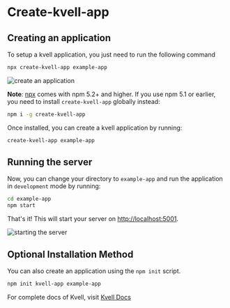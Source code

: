 # Create-kvell-app

## Creating an application

To setup a kvell application, you just need to run the following command

```sh
npx create-kvell-app example-app
```

![create an application](https://github.com/nsharma1396/kvell/blob/master/website/docs/assets/create-app.gif?raw=true)


**Note**: [npx](https://medium.com/@maybekatz/introducing-npx-an-npm-package-runner-55f7d4bd282b) comes with npm 5.2+ and higher. If you use npm 5.1 or earlier, you need to install `create-kvell-app` globally instead:


```sh
npm i -g create-kvell-app
```

Once installed, you can create a kvell application by running:

```sh
create-kvell-app example-app
```

## Running the server

Now, you can change your directory to `example-app` and run the application in `development` mode by running:

```sh
cd example-app
npm start
```

That's it! This will start your server on [http://localhost:5001](http://localhost:5001).

![starting the server](https://github.com/nsharma1396/kvell/blob/master/website/docs/assets/start-server.gif?raw=true)

## Optional Installation Method

You can also create an application using the `npm init` script.

```sh
npm init kvell-app example-app
```

For complete docs of Kvell, visit [Kvell Docs](https://kvelljs.now.sh/)
